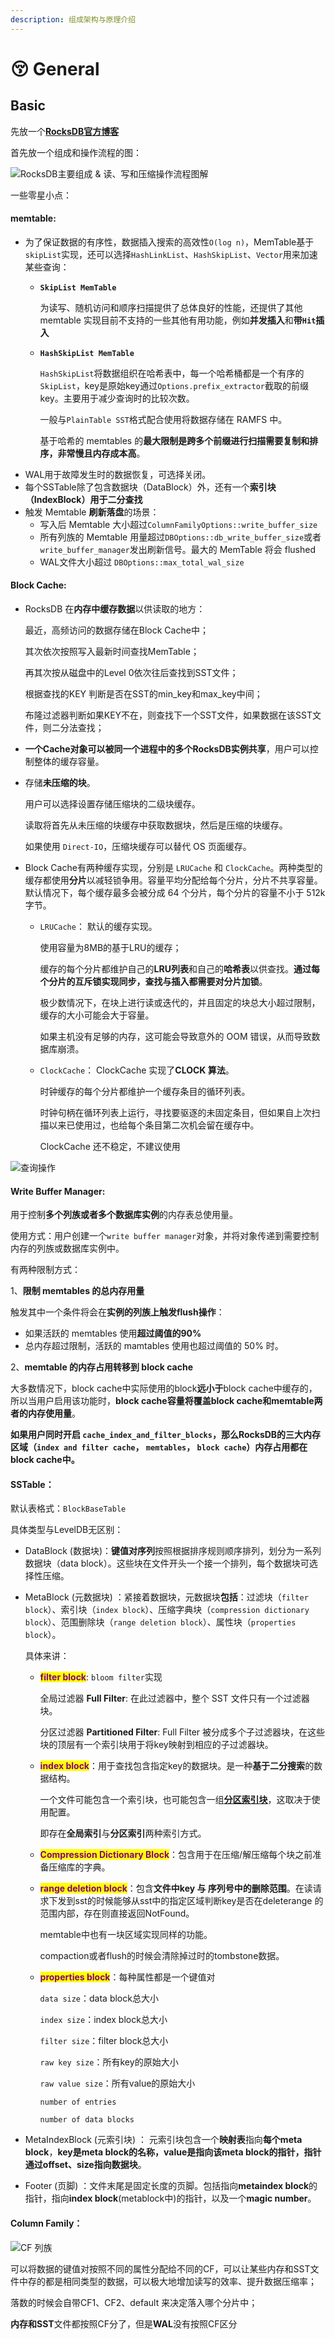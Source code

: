 ```yaml
---
description: 组成架构与原理介绍
---
```


# 😚 General

## **Basic**

先放一个[**RocksDB官方博客**](http://rocksdb.org/blog/)

首先放一个组成和操作流程的图：

![RocksDB主要组成 & 读、写和压缩操作流程图解](https://s2.loli.net/2022/07/25/7gQGbrYaPyt2q3Z.png)

一些零星小点：

#### **memtable**:

* 为了保证数据的有序性，数据插入搜索的高效性`O(log n)`，MemTable基于`skipList`实现，还可以选择`HashLinkList`、`HashSkipList`、`Vector`用来加速某些查询：
  *   **`SkipList MemTable`**

      为读写、随机访问和顺序扫描提供了总体良好的性能，还提供了其他 memtable 实现目前不支持的一些其他有用功能，例如**并发插入**和**带`Hit`插入**
  *   **`HashSkipList MemTable`**

      `HashSkipList`将数据组织在哈希表中，每一个哈希桶都是一个有序的`SkipList`，key是原始key通过`Options.prefix_extractor`截取的前缀key。主要用于减少查询时的比较次数。

      一般与`PlainTable SST`格式配合使用将数据存储在 RAMFS 中。

      基于哈希的 memtables 的**最大限制是跨多个前缀进行扫描需要复制和排序，非常慢且内存成本高**。
* WAL用于故障发生时的数据恢复，可选择关闭。
* 每个SSTable除了包含数据块（DataBlock）外，还有一个**索引块（IndexBlock）用于二分查找**
* 触发 Memtable **刷新落盘**的场景：
  * 写入后 Memtable 大小超过`ColumnFamilyOptions::write_buffer_size`
  * 所有列族的 Memtable 用量超过`DBOptions::db_write_buffer_size`或者 `write_buffer_manager`发出刷新信号。最大的 MemTable 将会 flushed
  * WAL文件大小超过 `DBOptions::max_total_wal_size`

#### **Block Cache**:

*   RocksDB 在**内存中缓存数据**以供读取的地方：

    最近，高频访问的数据存储在Block Cache中；

    其次依次按照写入最新时间查找MemTable；

    再其次按从磁盘中的Level 0依次往后查找到SST文件；

    根据查找的KEY 判断是否在SST的min\_key和max\_key中间；&#x20;

    布隆过滤器判断如果KEY不在，则查找下一个SST文件，如果数据在该SST文件，则二分法查找；
* **一个Cache对象可以被同一个进程中的多个RocksDB实例共享**，用户可以控制整体的缓存容量。
*   存储**未压缩的块**。

    用户可以选择设置存储压缩块的二级块缓存。

    读取将首先从未压缩的块缓存中获取数据块，然后是压缩的块缓存。

    如果使用 `Direct-IO`，压缩块缓存可以替代 OS 页面缓存。
* Block Cache有两种缓存实现，分别是 `LRUCache` 和 `ClockCache`。两种类型的缓存都使用**分片**以减轻锁争用。容量平均分配给每个分片，分片不共享容量。默认情况下，每个缓存最多会被分成 64 个分片，每个分片的容量不小于 512k 字节。
  *   `LRUCache`： 默认的缓存实现。

      使用容量为8MB的基于LRU的缓存；

      缓存的每个分片都维护自己的**LRU列表**和自己的**哈希表**以供查找。**通过每个分片的互斥锁实现同步，查找与插入都需要对分片加锁**。

      极少数情况下，在块上进行读或迭代的，并且固定的块总大小超过限制，缓存的大小可能会大于容量。

      如果主机没有足够的内存，这可能会导致意外的 OOM 错误，从而导致数据库崩溃。
  *   `ClockCache`： ClockCache 实现了**CLOCK 算法**。

      时钟缓存的每个分片都维护一个缓存条目的循环列表。

      时钟句柄在循环列表上运行，寻找要驱逐的未固定条目，但如果自上次扫描以来已使用过，也给每个条目第二次机会留在缓存中。

      ClockCache 还不稳定，不建议使用

![查询操作](<../../.gitbook/assets/image (1).png>)

#### **Write Buffer Manager**:

用于控制**多个列族或者多个数据库实例**的内存表总使用量。

使用方式：用户创建一个`write buffer manager`对象，并将对象传递到需要控制内存的列族或数据库实例中。

有两种限制方式：

1、**限制 memtables 的总内存用量**

触发其中一个条件将会在**实例的列族上触发flush操作**：

* 如果活跃的 memtables 使用**超过阈值的90%**
* 总内存超过限制，活跃的 mamtables 使用也超过阈值的 50% 时。

2、**memtable 的内存占用转移到 block cache**

大多数情况下，block cache中实际使用的block**远小于**block cache中缓存的，所以当用户启用该功能时，**block cache容量将覆盖block cache和memtable两者的内存使用量**。

**如果用户同时开启 `cache_index_and_filter_blocks`，那么RocksDB的三大内存区域（`index and filter cache`， `memtables`， `block cache`）内存占用都在block cache中。**

#### **SSTable**：

默认表格式：`BlockBaseTable`

具体类型与LevelDB无区别：

* DataBlock (数据块)：**键值对序列**按照根据排序规则顺序排列，划分为一系列数据块（data block）。这些块在文件开头一个接一个排列，每个数据块可选择性压缩。
*   MetaBlock (元数据块) ：紧接着数据块，元数据块**包括**：过滤块（`filter block`）、索引块（`index block`）、压缩字典块（`compression dictionary block`）、范围删除块（`range deletion block`）、属性块（`properties block`）。

    具体来讲：

    *   <mark style="color:purple;">**filter block**</mark>: `bloom filter`实现

        全局过滤器 **Full Filter**: 在此过滤器中，整个 SST 文件只有一个过滤器块。

        分区过滤器 **Partitioned Filter**: Full Filter 被分成多个子过滤器块，在这些块的顶层有一个索引块用于将key映射到相应的子过滤器块。
    *   <mark style="color:purple;">**index block**</mark>：用于查找包含指定key的数据块。是一种**基于二分搜索**的数据结构。

        一个文件可能包含一个索引块，也可能包含一组[**分区索引块**](https://github.com/facebook/rocksdb/wiki/Partitioned-Index-Filters)，这取决于使用配置。

        即存在**全局索引**与**分区索引**两种索引方式。
    * <mark style="color:purple;">**Compression Dictionary Block**</mark>：包含用于在压缩/解压缩每个块之前准备压缩库的字典。
    *   <mark style="color:purple;">**range deletion block**</mark>：包含**文件中key 与 序列号中的删除范围**。在读请求下发到sst的时候能够从sst中的指定区域判断key是否在deleterange 的范围内部，存在则直接返回NotFound。

        memtable中也有一块区域实现同样的功能。

        compaction或者flush的时候会清除掉过时的tombstone数据。
    *   <mark style="color:purple;">**properties block**</mark>：每种属性都是一个键值对

        `data size`：data block总大小

        `index size`：index block总大小

        `filter size`：filter block总大小

        `raw key size`：所有key的原始大小

        `raw value size`：所有value的原始大小

        `number of entries`

        `number of data blocks`
* MetaIndexBlock (元索引块) ： 元索引块包含一个**映射表**指向**每个meta block**，**key是meta block的名称，value是指向该meta block的指针，指针通过offset、size指向数据块**。
* Footer (页脚) ：文件末尾是固定长度的页脚。包括指向**metaindex block**的指针，指向**index block**(metablock中)的指针，以及一个**magic number**。

#### Column Family：

![CF 列族](<../../.gitbook/assets/image (4).png>)

可以将数据的键值对按照不同的属性分配给不同的CF，可以让某些内存和SST文件中存的都是相同类型的数据，可以极大地增加读写的效率、提升数据压缩率；

落数的时候会自带CF1、CF2、default 来决定落入哪个分片中；

**内存和SST**文件都按照CF分了，但是**WAL**没有按照CF区分

